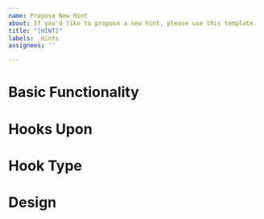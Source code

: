 ```yaml
---
name: Propose New Hint
about: If you'd like to propose a new hint, please use this template.
title: "[HINT]"
labels: _Hints
assignees: ''

---
```


# Basic Functionality


# Hooks Upon
<!-- Write the original pandas function this hint will hook-->

# Hook Type
<!-- will it run as pre-hook or post-hook -->

# Design
<!-- Provide a basic design (python/pseudo coe/etc.) for the hook function-->
